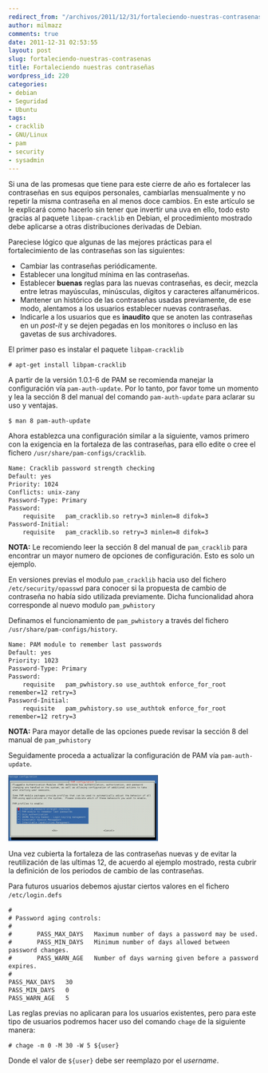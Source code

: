 ```yaml
---
redirect_from: "/archivos/2011/12/31/fortaleciendo-nuestras-contrasenas/"
author: milmazz
comments: true
date: 2011-12-31 02:53:55
layout: post
slug: fortaleciendo-nuestras-contrasenas
title: Fortaleciendo nuestras contraseñas
wordpress_id: 220
categories:
- debian
- Seguridad
- Ubuntu
tags:
- cracklib
- GNU/Linux
- pam
- security
- sysadmin
---
```


Si una de las promesas que tiene para este cierre de año es fortalecer las contraseñas en sus equipos personales, cambiarlas mensualmente y no repetir la misma contraseña en al menos doce cambios. En este artículo se le explicará como hacerlo sin tener que invertir una uva en ello, todo esto gracias al paquete `libpam-cracklib` en Debian, el procedimiento mostrado debe aplicarse a otras distribuciones derivadas de Debian.

Pareciese lógico que algunas de las mejores prácticas para el fortalecimiento de las contraseñas son las siguientes:

  * Cambiar las contraseñas periódicamente.
  * Establecer una longitud mínima en las contraseñas.
  * Establecer **buenas** reglas para las nuevas contraseñas, es decir, mezcla entre letras mayúsculas, minúsculas, dígitos y caracteres alfanuméricos.
  * Mantener un histórico de las contraseñas usadas previamente, de ese modo, alentamos a los usuarios establecer nuevas contraseñas.
  * Indicarle a los usuarios que es **inaudito** que se anoten las contraseñas en un _post-it_ y se dejen pegadas en los monitores o incluso en las gavetas de sus archivadores.

El primer paso es instalar el paquete `libpam-cracklib`
    
    # apt-get install libpam-cracklib

A partir de la versión 1.0.1-6 de PAM se recomienda manejar la configuración vía `pam-auth-update`. Por lo tanto, por favor tome un momento y lea la sección 8 del manual del comando `pam-auth-update` para aclarar su uso y ventajas.

    $ man 8 pam-auth-update

Ahora establezca una configuración similar a la siguiente, vamos primero con la exigencia en la fortaleza de las contraseñas, para ello edite o cree el fichero `/usr/share/pam-configs/cracklib`.

    Name: Cracklib password strength checking
    Default: yes
    Priority: 1024
    Conflicts: unix-zany
    Password-Type: Primary
    Password:
    	requisite	pam_cracklib.so retry=3 minlen=8 difok=3
    Password-Initial:
    	requisite	pam_cracklib.so retry=3 minlen=8 difok=3

**NOTA:** Le recomiendo leer la sección 8 del manual de `pam_cracklib` para encontrar un mayor numero de opciones de configuración. Esto es solo un ejemplo.

En versiones previas el modulo `pam_cracklib` hacia uso del fichero `/etc/security/opasswd` para conocer si la propuesta de cambio de contraseña no había sido utilizada previamente. Dicha funcionalidad ahora corresponde al nuevo modulo `pam_pwhistory`

Definamos el funcionamiento de `pam_pwhistory` a través del fichero `/usr/share/pam-configs/history`.

    Name: PAM module to remember last passwords
    Default: yes
    Priority: 1023
    Password-Type: Primary
    Password:
    	requisite	pam_pwhistory.so use_authtok enforce_for_root remember=12 retry=3
    Password-Initial:
    	requisite	pam_pwhistory.so use_authtok enforce_for_root remember=12 retry=3

**NOTA:** Para mayor detalle de las opciones puede revisar la sección 8 del manual de `pam_pwhistory`

Seguidamente proceda a actualizar la configuración de PAM vía `pam-auth-update`.

![pam-auth-update][pam-auth-update]

Una vez cubierta la fortaleza de las contraseñas nuevas y de evitar la reutilización de las ultimas 12, de acuerdo al ejemplo mostrado, resta cubrir la definición de los periodos de cambio de las contraseñas.

Para futuros usuarios debemos ajustar ciertos valores en el fichero `/etc/login.defs`

    #
    # Password aging controls:
    #
    #       PASS_MAX_DAYS   Maximum number of days a password may be used.
    #       PASS_MIN_DAYS   Minimum number of days allowed between password changes.
    #       PASS_WARN_AGE   Number of days warning given before a password expires.
    #
    PASS_MAX_DAYS   30
    PASS_MIN_DAYS   0
    PASS_WARN_AGE   5

Las reglas previas no aplicaran para los usuarios existentes, pero para este tipo de usuarios podremos hacer uso del comando `chage` de la siguiente manera:
    
    # chage -m 0 -M 30 -W 5 ${user}

Donde el valor de `${user}` debe ser reemplazo por el _username_.

[pam-auth-update]: /images/2011-12-31-fortaleciendo-nuestras-contrasenas/pantallazo-300x132.png "pam-auth-update"
